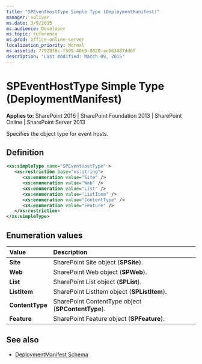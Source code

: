 ```yaml
---
title: "SPEventHostType Simple Type (DeploymentManifest)"
manager: soliver
ms.date: 3/9/2015
ms.audience: Developer
ms.topic: reference
ms.prod: office-online-server
localization_priority: Normal
ms.assetid: 77928f8c-f509-40b9-8820-ac663487dd6f
description: "Last modified: March 09, 2015"
---
```


# SPEventHostType Simple Type (DeploymentManifest)

**Applies to:** SharePoint 2016 | SharePoint Foundation 2013 | SharePoint Online | SharePoint Server 2013 
  
Specifies the object type for event hosts.

## Definition

```XML
<xs:simpleType name="SPEventHostType" >
   <xs:restriction base="xs:string">
      <xs:enumeration value="Site" />
      <xs:enumeration value="Web" />
      <xs:enumeration value="List" />
      <xs:enumeration value="ListItem" />
      <xs:enumeration value="ContentType" />
      <xs:enumeration value="Feature" />
   </xs:restriction>
</xs:simpleType>

```

## Enumeration values

|**Value**|**Description**|
|:-----|:-----|
|**Site** <br/> |SharePoint Site object (**SPSite**).  <br/> |
|**Web** <br/> |SharePoint Web object (**SPWeb**).  <br/> |
|**List** <br/> |SharePoint List object (**SPList**).  <br/> |
|**ListItem** <br/> |SharePoint ListItem object (**SPListItem**).  <br/> |
|**ContentType** <br/> |SharePoint ContentType object (**SPContentType**).  <br/> |
|**Feature** <br/> |SharePoint Feature object (**SPFeature**).  <br/> |
   
## See also

- [DeploymentManifest Schema](deploymentmanifest-schema.md)

